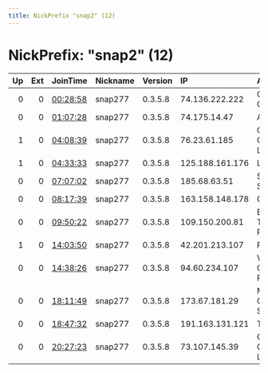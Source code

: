 ```yaml
---
title: NickPrefix "snap2" (12)
---
```


# NickPrefix: "snap2" (12)

|   Up |   Ext | JoinTime                                                                                            | Nickname   | Version   | IP              | AS                                       | CC   |   ORp |   Dirp | OS    | Contact   |   eFamMembers |
|-----:|------:|:----------------------------------------------------------------------------------------------------|:-----------|:----------|:----------------|:-----------------------------------------|:-----|------:|-------:|:------|:----------|--------------:|
|    0 |     0 | [00:28:58](https://metrics.torproject.org/rs.html#details/1359CD936EDF85CC900DA656F84B0F8A9DB98BEA) | snap277    | 0.3.5.8   | 74.136.222.222  | Charter Communications Inc               | us   | 46581 |      0 | Linux | None      |             1 |
|    0 |     0 | [01:07:28](https://metrics.torproject.org/rs.html#details/56F09C191067B6105945CBC401F4540C8B274ADA) | snap277    | 0.3.5.8   | 74.175.14.47    | AT&amp;T Corp.                           | us   | 41697 |      0 | Linux | None      |             1 |
|    1 |     0 | [04:08:39](https://metrics.torproject.org/rs.html#details/26ED96E4FBAC21F814A0CD3C9C74BD467684706A) | snap277    | 0.3.5.8   | 76.23.61.185    | Comcast Cable Communications, LLC        | us   | 41061 |      0 | Linux | None      |             1 |
|    1 |     0 | [04:33:33](https://metrics.torproject.org/rs.html#details/BE91EFB292D06EF5687DC60DAA309E8E122C12F6) | snap277    | 0.3.5.8   | 125.188.161.176 | LG POWERCOMM                             | kr   | 38687 |      0 | Linux | None      |             1 |
|    0 |     0 | [07:07:02](https://metrics.torproject.org/rs.html#details/D67B5F6110D0703A656E56D913EF21BCFEB93CCF) | snap277    | 0.3.5.8   | 185.68.63.51    | SKS Company DOO SENTA                    | rs   | 43323 |      0 | Linux | None      |             1 |
|    0 |     0 | [08:17:39](https://metrics.torproject.org/rs.html#details/2BA2AF74116B6C1E4FD3264C95A68C5F941526FC) | snap277    | 0.3.5.8   | 163.158.148.178 | CAIW Diensten B.V.                       | nl   | 42255 |      0 | Linux | None      |             1 |
|    0 |     0 | [09:50:22](https://metrics.torproject.org/rs.html#details/B7F8D29D900D690D3F04FC3C2E7E9924D575EC45) | snap277    | 0.3.5.8   | 109.150.200.81  | British Telecommunications PLC           | gb   | 32841 |      0 | Linux | None      |             1 |
|    1 |     0 | [14:03:50](https://metrics.torproject.org/rs.html#details/6288F526ED3F2A3EAAD1C69407A6F849013C929F) | snap277    | 0.3.5.8   | 42.201.213.107  | Fiberlink Pvt.Ltd                        | pk   | 44557 |      0 | Linux | None      |             1 |
|    0 |     0 | [14:38:26](https://metrics.torproject.org/rs.html#details/B9ED87A0BFB3FDFC1CE3680ED4165C5769C2B2FE) | snap277    | 0.3.5.8   | 94.60.234.107   | Vodafone Portugal - Communicacoes Pessoa | pt   | 41135 |      0 | Linux | None      |             1 |
|    0 |     0 | [18:11:49](https://metrics.torproject.org/rs.html#details/31BB914987C47DD2F924866AE38C9AFCE0509BCE) | snap277    | 0.3.5.8   | 173.67.181.29   | MCI Communications Services, Inc. d/b/a  | us   | 41415 |      0 | Linux | None      |             1 |
|    0 |     0 | [18:47:32](https://metrics.torproject.org/rs.html#details/6115054CC1E09097FFEB3E1B99E6EA885E23A9B8) | snap277    | 0.3.5.8   | 191.163.131.121 | Tim Celular S.A.                         | br   | 36871 |      0 | Linux | None      |             1 |
|    0 |     0 | [20:27:23](https://metrics.torproject.org/rs.html#details/629723B242902FB8248A2C2AB7C9A4D3E6DDCEB4) | snap277    | 0.3.5.8   | 73.107.145.39   | Comcast Cable Communications, LLC        | us   | 35515 |      0 | Linux | None      |             1 |
